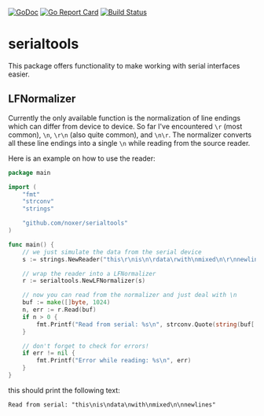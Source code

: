 [![GoDoc](https://godoc.org/github.com/noxer/serialtools?status.svg)](https://godoc.org/github.com/noxer/serialtools)
[![Go Report Card](https://goreportcard.com/badge/github.com/noxer/serialtools)](https://goreportcard.com/report/github.com/noxer/serialtools)
[![Build Status](https://travis-ci.org/noxer/serialtools.svg?branch=master)](https://travis-ci.org/noxer/serialtools)

serialtools
===
This package offers functionality to make working with serial interfaces easier.

LFNormalizer
---
Currently the only available function is the normalization of line endings which can differ from device to device. So far I've encountered `\r` (most common), `\n`, `\r\n` (also quite common), and `\n\r`. The normalizer converts all these line endings into a single `\n` while reading from the source reader.

Here is an example on how to use the reader:
```go
package main

import (
	"fmt"
	"strconv"
	"strings"

	"github.com/noxer/serialtools"
)

func main() {
	// we just simulate the data from the serial device
	s := strings.NewReader("this\r\nis\n\rdata\rwith\nmixed\n\r\nnewlines")

	// wrap the reader into a LFNormalizer
	r := serialtools.NewLFNormalizer(s)

	// now you can read from the normalizer and just deal with \n
	buf := make([]byte, 1024)
	n, err := r.Read(buf)
	if n > 0 {
		fmt.Printf("Read from serial: %s\n", strconv.Quote(string(buf[:n])))
	}

	// don't forget to check for errors!
	if err != nil {
		fmt.Printf("Error while reading: %s\n", err)
	}
}
```
this should print the following text:
```
Read from serial: "this\nis\ndata\nwith\nmixed\n\nnewlines"
```
